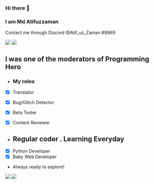 ### Hi there 👋
### I am Md Atifuzzaman 
Contact me through Discord @Atif_uz_Zaman #8869



![](https://komarev.com/ghpvc/?username=MdAtifuzzaman01&color=brightgreen&style=plastic)
[![](https://img.shields.io/static/v1?label=MdAtifuzzaman01&logo=github&message=Follow&color=black)](https://github.com/MdAtifuzzaman01)

## I was one of the moderators of Programming Hero
- ### My roles
- [X] Translator
- [X] Bug/Glitch Detector
- [X] Beta Tester
- [X] Content Reviewer


- ## Regular coder . Learning Everyday
- [X] Python Developer
- [X] Baby Web Developer 
- Always ready to explore!
<img align="left" src="https://github-readme-stats.vercel.app/api?username=MdAtifuzzaman01&count_private=true&line_height=21&show_icons=true&hide_border=true&theme=dracula"/>
<img align="left" src="https://github-readme-stats.vercel.app/api/top-langs/?username=MdAtifuzzaman01&layout=compact&card_width=250&hide_border=true&theme=dracula"/>
